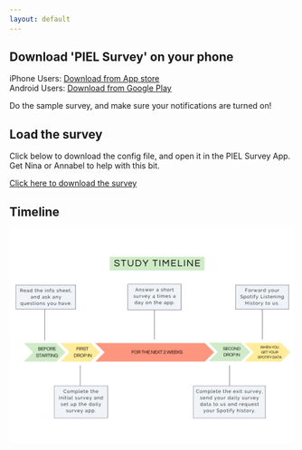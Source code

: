 ```yaml
---
layout: default
---
```


## Download 'PIEL Survey' on your phone

iPhone Users: [Download from App store](https://itunes.apple.com/au/app/piel-survey/id1257313392?mt=8)  
Android Users: [Download from Google Play](https://play.google.com/store/apps/details?id=au.com.bluejay.pielsurvey)  

Do the sample survey, and make sure your notifications are turned on!

## Load the survey

Click below to download the config file, and open it in the PIEL Survey App. 
Get Nina or Annabel to help with this bit.

[Click here to download the survey](./static/moodmusic.survey)

## Timeline

![Study Timeline](./static/timeline.png)
